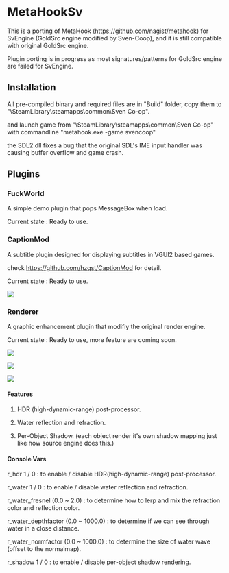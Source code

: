 # MetaHookSv
This is a porting of MetaHook (https://github.com/nagist/metahook) for SvEngine (GoldSrc engine modified by Sven-Coop), and it is still compatible with original GoldSrc engine.

Plugin porting is in progress as most signatures/patterns for GoldSrc engine are failed for SvEngine.

## Installation

All pre-compiled binary and required files are in "Build" folder, copy them to "\SteamLibrary\steamapps\common\Sven Co-op\".

and launch game from "\SteamLibrary\steamapps\common\Sven Co-op\" with commandline "metahook.exe -game svencoop"

the SDL2.dll fixes a bug that the original SDL's IME input handler was causing buffer overflow and game crash.

## Plugins

### FuckWorld

A simple demo plugin that pops MessageBox when load.

Current state : Ready to use.

### CaptionMod

A subtitle plugin designed for displaying subtitles in VGUI2 based games.

check https://github.com/hzqst/CaptionMod for detail.

Current state : Ready to use.

![](https://github.com/hzqst/MetaHookSv/raw/main/img/1.png)

### Renderer

A graphic enhancement plugin that modifiy the original render engine.

Current state : Ready to use, more feature are coming soon.

![](https://github.com/hzqst/MetaHookSv/raw/main/img/2.png)

![](https://github.com/hzqst/MetaHookSv/raw/main/img/3.png)

![](https://github.com/hzqst/MetaHookSv/raw/main/img/4.png)

#### Features

1. HDR (high-dynamic-range) post-processor.

2. Water reflection and refraction.

3. Per-Object Shadow. (each object render it's own shadow mapping just like how source engine does this.)

#### Console Vars

r_hdr 1 / 0 : to enable / disable HDR(high-dynamic-range) post-processor.

r_water 1 / 0 : to enable / disable water reflection and refraction.

r_water_fresnel (0.0 ~ 2.0) : to determine how to lerp and mix the refraction color and reflection color.

r_water_depthfactor (0.0 ~ 1000.0) : to determine if we can see through water in a close distance.

r_water_normfactor (0.0 ~ 1000.0) : to determine the size of water wave (offset to the normalmap).

r_shadow 1 / 0 : to enable / disable per-object shadow rendering.
